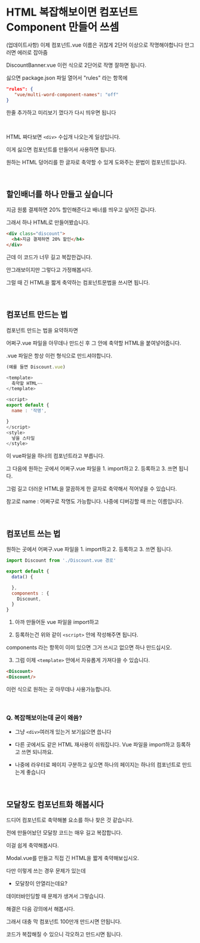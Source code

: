 # HTML 복잡해보이면 컴포넌트 Component 만들어 쓰셈

(업데이트사항) 이제 컴포넌트.vue 이름은 귀찮게 2단어 이상으로 작명해야합니다 안그러면 에러로 잡아줌 

DiscountBanner.vue 이런 식으로 2단어로 작명 잘하면 됩니다.  

싫으면 package.json 파일 열어서 "rules" 라는 항목에

```json
"rules": {
   "vue/multi-word-component-names": "off"
} 
```

한줄 추가하고 미리보기 껐다가 다시 띄우면 됩니다

<br/>

HTML 짜다보면 `<div>` 수십개 나오는게 일상입니다.

이게 싫으면 컴포넌트를 만들어서 사용하면 됩니다. 

원하는 HTML 덩어리를 한 글자로 축약할 수 있게 도와주는 문법이 컴포넌트입니다.

<br/>

## 할인배너를 하나 만들고 싶습니다

지금 원룸 결제하면 20% 할인해준다고 배너를 띄우고 싶어진 겁니다. 

그래서 하나 HTML로 만들어봤습니다.

```html
<div class="discount">
  <h4>지금 결제하면 20% 할인</h4>
</div>
```

근데 이 코드가 너무 길고 복잡한겁니다. 

안그래보이지만 그렇다고 가정해봅시다. 

그럴 때 긴 HTML을 짧게 축약하는 컴포넌트문법을 쓰시면 됩니다. 

<br/>

## 컴포넌트 만드는 법

컴포넌트 만드는 법을 요약하자면 

어쩌구.vue 파일을 아무데나 만드신 후 그 안에 축약할 HTML을 붙여넣어줍니다. 

.vue 파일은 항상 이런 형식으로 만드셔야합니다. 

```js
(예를 들면 Discount.vue)

<template>
  축약할 HTML~~
</template>

<script>
export default {
  name : '작명',

}
</script>
<style>
  넣을 스타일 
</style>
```
이 vue파일을 하나의 컴포넌트라고 부릅니다. 

그 다음에 원하는 곳에서 어쩌구.vue 파일을 1. import하고 2. 등록하고 3. 쓰면 됩니다. 

그럼 길고 더러운 HTML을 깔끔하게 한 글자로 축약해서 적어넣을 수 있습니다.

참고로 name : 어쩌구로 작명도 가능합니다. 나중에 디버깅할 때 쓰는 이름입니다. 

<br/>

## 컴포넌트 쓰는 법

원하는 곳에서 어쩌구.vue 파일을 1. import하고 2. 등록하고 3. 쓰면 됩니다. 

```js
import Discount from './Discount.vue 경로'

export default {
  data() {

  },
  components : {
    Discount,
  }
}
```

1. 아까 만들어둔 vue 파일을 import하고

2. 등록하는건 위와 같이 `<script>` 안에 작성해주면 됩니다.

components 라는 항목이 이미 있으면 그거 쓰시고 없으면 하나 만드십시오. 

 

3. 그럼 이제 `<template>` 안에서 자유롭게 가져다쓸 수 있습니다.

```html
<Discount>
<Discount/>
```
이런 식으로 원하는 곳 아무데나 사용가능합니다.

<br/>

### Q. 복잡해보이는데 굳이 왜씀?

- 그냥 `<div>`여러개 있는거 보기싫으면 씁니다 

- 다른 곳에서도 같은 HTML 재사용이 쉬워집니다. Vue 파일을 import하고 등록하고 쓰면 되니까요.

- 나중에 라우터로 페이지 구분하고 싶으면 하나의 페이지는 하나의 컴포넌트로 만드는게 좋습니다 

<br/>

## 모달창도 컴포넌트화 해봅시다

드디어 컴포넌트로 축약해볼 요소를 하나 찾은 것 같습니다. 

전에 만들어놨던 모달창 코드는 매우 길고 복잡합니다.

이걸 쉽게 축약해봅시다. 

Modal.vue를 만들고 직접 긴 HTML을 짧게 축약해보십시오. 

 

 

다만 이렇게 쓰는 경우 문제가 있는데

- 모달창이 안열리는데요?

데이터바인딩할 때 문제가 생겨서 그렇습니다. 

해결은 다음 강의에서 해봅시다. 

 

그래서 대충 막 컴포넌트 100만개 만드시면 안됩니다.

코드가 복잡해질 수 있으니 각오하고 만드시면 됩니다. 